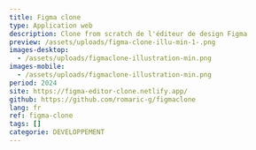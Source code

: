 ```yaml
---
title: Figma clone
type: Application web
description: Clone from scratch de l'éditeur de design Figma
preview: /assets/uploads/figma-clone-illu-min-1-.png
images-desktop:
  - /assets/uploads/figmaclone-illustration-min.png
images-mobile:
  - /assets/uploads/figmaclone-illustration-min.png
period: 2024
site: https://figma-editor-clone.netlify.app/
github: https://github.com/romaric-g/figmaclone
lang: fr
ref: figma-clone
tags: []
categorie: DEVELOPPEMENT
---
```

